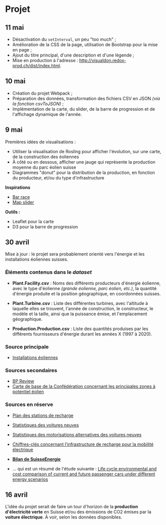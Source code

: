 # Projet

## 11 mai

- Désactivation du `setInterval`, un peu "too much" ;
- Amélioration de la CSS de la page, utilisation de Bootstrap pour la mise en page ;
- Ajout du titre principal, d'une description et d'une légende ;
- Mise en production à l'adresse : <a href="http://visualdon.redox-prod.ch/dist/index.html" targe="_blank">http://visualdon.redox-prod.ch/dist/index.html</a>.

## 10 mai

- Création du projet Webpack ;
- Préparation des données, transformation des fichiers CSV en JSON *(via la fonction csvToJSON)* ;
- Implémentation de la carte, du slider, de la barre de progression et de l'affichage dynamique de l'année.

## 9 mai

Premières idées de visualisations :

- Utiliser la visualisation de Rosling pour afficher l'évolution, sur une carte, de la construction des éoliennes
- À côté ou en dessous, afficher une jauge qui représente la production moyenne du parc éolien suisse
- Diagrammes "donut" pour la distribution de la production, en fonction du producteur, et/ou du type d'infrastructure

**Inspirations**
- [Bar race](https://github.com/idris-maps/heig-datavis-2021/tree/master/20210416#graphique-de-type-bar-race)
- [Map slider](https://digital-geography.com/filter-leaflet-maps-slider/)


**Outils :** 
- Leaflet pour la carte
- D3 pour la barre de progression 


## 30 avril

Mise à jour : le projet sera probablement orienté vers l'énergie et les installations éoliennes suisses.

### Éléments contenus dans le *dataset*

- **Plant.Facility.csv** : Noms des différents producteurs d'énergie éolienne, avec le type d'éolienne *(grande éolienne, parc éolien, etc.)*, la quantité d'énergie produite et la position géographique, en coordonnées suisses.

- **Plant.Turbine.csv** : Liste des différentes turbines, avec l'altitude à laquelle elles se trouvent, l'année de construction, le constructeur, le modèle et la taille, ainsi que la puissance émise, et l'emplacement géographique.

- **Production.Production.csv** : Liste des quantités produises par les différents fournisseurs d'énergie durant les années X (1997 à 2020).

### Source principale

- [Installations éoliennes](https://opendata.swiss/fr/dataset/windenergieanlagen)

### Sources secondaires

- [BP Review](https://www.bp.com/en/global/corporate/energy-economics/statistical-review-of-world-energy.html)
- [Carte de base de la Confédération concernant les principales zones à potentiel éolien](https://opendata.swiss/fr/dataset/konzept-windenergie-grundlagenkarte-des-bundes-betreffend-die-hauptsachlichen-windpotenzialgebi)


### Sources en réserve

- [Plan des stations de recharge](https://opendata.swiss/fr/dataset/ladestationen-fuer-elektroautos)

- [Statistiques des voitures neuves](https://opendata.swiss/fr/dataset/kennzahlen-neuwagenflotte)

- [Statistiques des motorisations alternatives des voitures neuves](https://www.bfe.admin.ch/bfe/fr/home/approvisionnement/statistiques-et-geodonnees/statistiques-des-vehicules/statistiques-des-motorisations-alternatives-des-voitures-neuves.html)

- [Chiffres-clés concernant l’infrastructure de recharge pour la mobilité électrique](https://opendata.swiss/fr/dataset/kennzahlen-offentliche-ladeinfrastruktur-elektromobilitat)

- **[Bilan de SuisseEnergie](https://pubdb.bfe.admin.ch/fr/publication/download/9460)**
- ... qui est un résumé de l'étude suivante : [Life cycle environmental and cost comparison of current and future passenger cars under different energy scenarios](https://www.sciencedirect.com/science/article/pii/S030626192030533X)



## 16 avril

L'idée du projet serait de faire un tour d'horizon de la **production d'électricité verte** en Suisse et/ou des émissions de CO2 émises par la **voiture électrique**. À voir, selon les données disponibles. 
